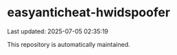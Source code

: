 # easyanticheat-hwidspoofer

Last updated: 2025-07-05 02:35:19

This repository is automatically maintained.
